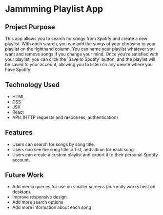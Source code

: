 # Jammming Playlist App

## Project Purpose
This app allows you to search for songs from Spotify and create a new playlist.
With each search, you can add the songs of your choosing to your playlist on the righthand column.
You can name your playlist whatever you want and remove songs if you change your mind.
Once you're satisfied with your playlist, you can click the 'Save to Spotify' button, and the playlist will be saved to your account, allowing you to listen on any device where you have Spotify!

## Technology Used
- HTML
- CSS
- JSX
- React
- APIs (HTTP requests and responses, authentication)

## Features
- Users can search for songs by song title.
- Users can see the song title, artist, and album for each song.
- Users can create a custom playlist and export it to their personal Spotify account.

## Future Work
- Add media queries for use on smaller screens (currently works best on desktop).
- Improve responsive design.
- Add more search options
- Add more information about each song
